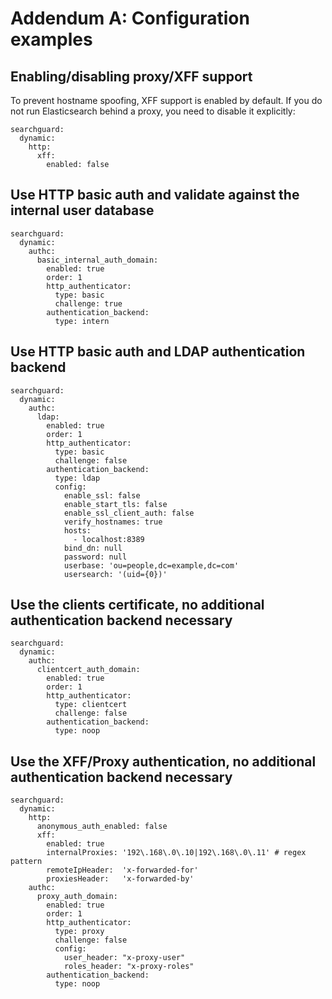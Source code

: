 <!---
Copryight 2016 floragunn GmbH
-->

# Addendum A: Configuration examples

## Enabling/disabling proxy/XFF support

To prevent hostname spoofing, XFF support is enabled by default. If you do not run Elasticsearch behind a proxy, you need to disable it explicitly:

```
searchguard:
  dynamic:
    http:
      xff:
        enabled: false
```

## Use HTTP basic auth and validate against the internal user database

```
searchguard:
  dynamic:
    authc:
      basic_internal_auth_domain:
        enabled: true
        order: 1
        http_authenticator:
          type: basic
          challenge: true
        authentication_backend:
          type: intern
```

## Use HTTP basic auth and LDAP authentication backend

```
searchguard:
  dynamic:
    authc:
      ldap:
        enabled: true
        order: 1
        http_authenticator:
          type: basic
          challenge: false
        authentication_backend:
          type: ldap
          config:
            enable_ssl: false
            enable_start_tls: false
            enable_ssl_client_auth: false
            verify_hostnames: true
            hosts:
              - localhost:8389
            bind_dn: null
            password: null
            userbase: 'ou=people,dc=example,dc=com'
            usersearch: '(uid={0})'
```

## Use the clients certificate, no additional authentication backend necessary

```
searchguard:
  dynamic:
    authc:
      clientcert_auth_domain:
        enabled: true
        order: 1
        http_authenticator:
          type: clientcert
          challenge: false
        authentication_backend:
          type: noop
```

## Use the XFF/Proxy authentication, no additional authentication backend necessary

```
searchguard:
  dynamic:
    http:
      anonymous_auth_enabled: false
      xff:
        enabled: true
        internalProxies: '192\.168\.0\.10|192\.168\.0\.11' # regex pattern
        remoteIpHeader:  'x-forwarded-for'
        proxiesHeader:   'x-forwarded-by'
    authc:
      proxy_auth_domain:
        enabled: true
        order: 1
        http_authenticator:
          type: proxy
          challenge: false
          config:
            user_header: "x-proxy-user"
            roles_header: "x-proxy-roles"
        authentication_backend:
          type: noop
```
